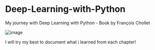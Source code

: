 # Deep-Learning-with-Python
My journey with Deep Learning with Python - Book by François Chollet

![image](https://github.com/user-attachments/assets/1e619ba6-66b0-4596-9763-fd1ea2bb5cef)

I will try my best to document what i learned from each chapter!

